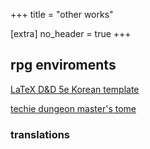 +++
title = "other works"

[extra]
no_header = true
+++

## rpg enviroments

[LaTeX D&D 5e Korean template](https://github.com/ShoyuVanilla/DND-5e-LaTeX-Template-Korean)

[techie dungeon master's tome](https://ttgt.shoyuvanilla.net)

### translations